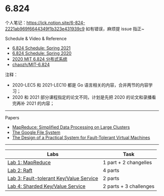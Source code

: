 # 6.824

个人笔记：https://jck.notion.site/6-824-2221ab969f6644349f1b323e431939c9 如有错误，麻烦提 issue 指正~


Schedule & Video & Reference
- [6.824 Schedule: Spring 2021](http://nil.csail.mit.edu/6.824/2021/schedule.html)
- [6.824 Schedule: Spring 2020](http://nil.csail.mit.edu/6.824/2020/schedule.html)
- [2020 MIT 6.824 分布式系统](https://www.bilibili.com/video/BV1R7411t71W)
- [chaozh/MIT-6.824](https://github.com/chaozh/MIT-6.824)

注释：
- 2020-LEC5 和 2021-LEC10 都是 Go 语言相关的内容，合并两节的内容学习；
- 2020 和 2021 部分课程指定的论文不同，计划是先把 2020 的论文和录播看完再补 2021 的内容；


---


Papers
- [MapReduce: Simplified Data Processing on Large Clusters](https://pdos.csail.mit.edu/6.824/papers/mapreduce.pdf)
- [The Google File System](http://nil.csail.mit.edu/6.824/2021/papers/gfs.pdf)
- [The Design of a Practical System for Fault-Tolerant Virtual Machines](http://nil.csail.mit.edu/6.824/2021/papers/vm-ft.pdf)


---


Labs                                                                                                   | Task
-------------------------------------------------------------------------------------------------------|--------------------------
[Lab 1: MapReduce](http://nil.csail.mit.edu/6.824/2021/labs/lab-mr.html)                               | 1 part  + 2 changelles
[Lab 2: Raft](http://nil.csail.mit.edu/6.824/2021/labs/lab-raft.html)                                  | 4 parts
[Lab 3: Fault-tolerant Key/Value Service](http://nil.csail.mit.edu/6.824/2021/labs/lab-kvraft.html)    | 2 parts
[Lab 4: Sharded Key/Value Service](http://nil.csail.mit.edu/6.824/2021/labs/lab-shard.html)            | 2 parts + 3 challenges
